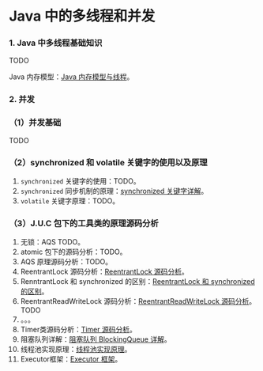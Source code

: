 # Java 中的多线程和并发

### 1. Java 中多线程基础知识

TODO

Java 内存模型：[Java 内存模型与线程](Java内存模型与线程.md)。

### 2. 并发

### （1）并发基础

TODO

### （2）synchronized 和 volatile 关键字的使用以及原理

1. `synchronized` 关键字的使用：TODO。
2. `synchronized` 同步机制的原理：[synchronized 关键字详解](synchronized关键字.md)。
3. `volatile` 关键字原理：TODO。

### （3）J.U.C 包下的工具类的原理源码分析

1. 无锁：AQS TODO。
2. atomic 包下的源码分析：TODO。
3. AQS 原理源码分析：TODO。
4. ReentrantLock 源码分析：[ReentrantLock 源码分析](ReentrantLock源码分析.md)。
5. RenntrantLock 和 synchronized 的区别：[ReentrantLock 和 synchronized 的区别](ReentrantLock和synchronized的区别.md)。
5. ReentrantReadWriteLock 源码分析：[ReentrantReadWriteLock 源码分析](ReentrantReadWriteLock源码分析.md)。TODO
6. 。。。
7. Timer类源码分析：[Timer 源码分析](Timer类源码分析.md)。
8. 阻塞队列详解：[阻塞队列 BlockingQueue 详解](阻塞队列BlockingQueue详解.md)。
8. 线程池实现原理：[线程池实现原理](线程池实现原理.md)。
9. Executor框架：[Executor 框架](Executor框架.md)。